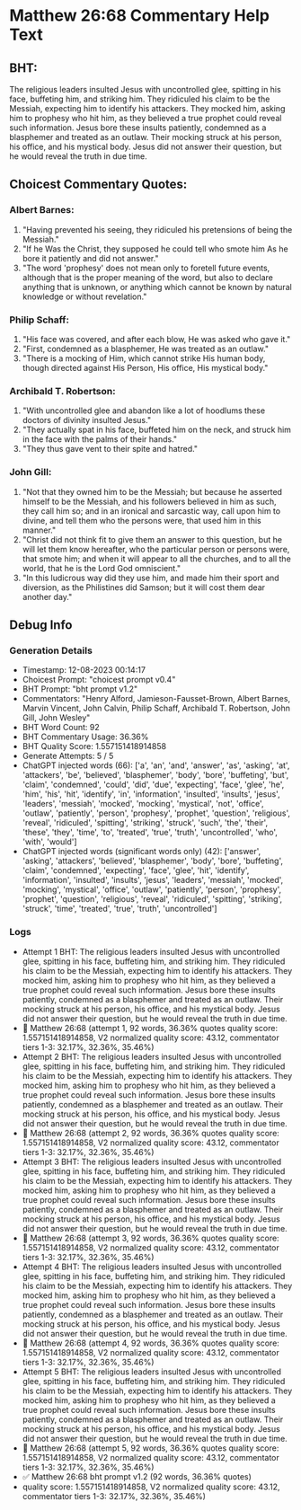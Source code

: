 # Matthew 26:68 Commentary Help Text

## BHT:
The religious leaders insulted Jesus with uncontrolled glee, spitting in his face, buffeting him, and striking him. They ridiculed his claim to be the Messiah, expecting him to identify his attackers. They mocked him, asking him to prophesy who hit him, as they believed a true prophet could reveal such information. Jesus bore these insults patiently, condemned as a blasphemer and treated as an outlaw. Their mocking struck at his person, his office, and his mystical body. Jesus did not answer their question, but he would reveal the truth in due time.

## Choicest Commentary Quotes:
### Albert Barnes:
1. "Having prevented his seeing, they ridiculed his pretensions of being the Messiah."
2. "If he Was the Christ, they supposed he could tell who smote him As he bore it patiently and did not answer."
3. "The word 'prophesy' does not mean only to foretell future events, although that is the proper meaning of the word, but also to declare anything that is unknown, or anything which cannot be known by natural knowledge or without revelation."

### Philip Schaff:
1. "His face was covered, and after each blow, He was asked who gave it."
2. "First, condemned as a blasphemer, He was treated as an outlaw."
3. "There is a mocking of Him, which cannot strike His human body, though directed against His Person, His office, His mystical body."

### Archibald T. Robertson:
1. "With uncontrolled glee and abandon like a lot of hoodlums these doctors of divinity insulted Jesus."
2. "They actually spat in his face, buffeted him on the neck, and struck him in the face with the palms of their hands."
3. "They thus gave vent to their spite and hatred."

### John Gill:
1. "Not that they owned him to be the Messiah; but because he asserted himself to be the Messiah, and his followers believed in him as such, they call him so; and in an ironical and sarcastic way, call upon him to divine, and tell them who the persons were, that used him in this manner."
2. "Christ did not think fit to give them an answer to this question, but he will let them know hereafter, who the particular person or persons were, that smote him; and when it will appear to all the churches, and to all the world, that he is the Lord God omniscient."
3. "In this ludicrous way did they use him, and made him their sport and diversion, as the Philistines did Samson; but it will cost them dear another day."


## Debug Info
### Generation Details
- Timestamp: 12-08-2023 00:14:17
- Choicest Prompt: "choicest prompt v0.4"
- BHT Prompt: "bht prompt v1.2"
- Commentators: "Henry Alford, Jamieson-Fausset-Brown, Albert Barnes, Marvin Vincent, John Calvin, Philip Schaff, Archibald T. Robertson, John Gill, John Wesley"
- BHT Word Count: 92
- BHT Commentary Usage: 36.36%
- BHT Quality Score: 1.557151418914858
- Generate Attempts: 5 / 5
- ChatGPT injected words (66):
	['a', 'an', 'and', 'answer', 'as', 'asking', 'at', 'attackers', 'be', 'believed', 'blasphemer', 'body', 'bore', 'buffeting', 'but', 'claim', 'condemned', 'could', 'did', 'due', 'expecting', 'face', 'glee', 'he', 'him', 'his', 'hit', 'identify', 'in', 'information', 'insulted', 'insults', 'jesus', 'leaders', 'messiah', 'mocked', 'mocking', 'mystical', 'not', 'office', 'outlaw', 'patiently', 'person', 'prophesy', 'prophet', 'question', 'religious', 'reveal', 'ridiculed', 'spitting', 'striking', 'struck', 'such', 'the', 'their', 'these', 'they', 'time', 'to', 'treated', 'true', 'truth', 'uncontrolled', 'who', 'with', 'would']
- ChatGPT injected words (significant words only) (42):
	['answer', 'asking', 'attackers', 'believed', 'blasphemer', 'body', 'bore', 'buffeting', 'claim', 'condemned', 'expecting', 'face', 'glee', 'hit', 'identify', 'information', 'insulted', 'insults', 'jesus', 'leaders', 'messiah', 'mocked', 'mocking', 'mystical', 'office', 'outlaw', 'patiently', 'person', 'prophesy', 'prophet', 'question', 'religious', 'reveal', 'ridiculed', 'spitting', 'striking', 'struck', 'time', 'treated', 'true', 'truth', 'uncontrolled']

### Logs
- Attempt 1 BHT: The religious leaders insulted Jesus with uncontrolled glee, spitting in his face, buffeting him, and striking him. They ridiculed his claim to be the Messiah, expecting him to identify his attackers. They mocked him, asking him to prophesy who hit him, as they believed a true prophet could reveal such information. Jesus bore these insults patiently, condemned as a blasphemer and treated as an outlaw. Their mocking struck at his person, his office, and his mystical body. Jesus did not answer their question, but he would reveal the truth in due time.
- 🔄 Matthew 26:68 (attempt 1, 92 words, 36.36% quotes quality score: 1.557151418914858, V2 normalized quality score: 43.12, commentator tiers 1-3: 32.17%, 32.36%, 35.46%)
- Attempt 2 BHT: The religious leaders insulted Jesus with uncontrolled glee, spitting in his face, buffeting him, and striking him. They ridiculed his claim to be the Messiah, expecting him to identify his attackers. They mocked him, asking him to prophesy who hit him, as they believed a true prophet could reveal such information. Jesus bore these insults patiently, condemned as a blasphemer and treated as an outlaw. Their mocking struck at his person, his office, and his mystical body. Jesus did not answer their question, but he would reveal the truth in due time.
- 🔄 Matthew 26:68 (attempt 2, 92 words, 36.36% quotes quality score: 1.557151418914858, V2 normalized quality score: 43.12, commentator tiers 1-3: 32.17%, 32.36%, 35.46%)
- Attempt 3 BHT: The religious leaders insulted Jesus with uncontrolled glee, spitting in his face, buffeting him, and striking him. They ridiculed his claim to be the Messiah, expecting him to identify his attackers. They mocked him, asking him to prophesy who hit him, as they believed a true prophet could reveal such information. Jesus bore these insults patiently, condemned as a blasphemer and treated as an outlaw. Their mocking struck at his person, his office, and his mystical body. Jesus did not answer their question, but he would reveal the truth in due time.
- 🔄 Matthew 26:68 (attempt 3, 92 words, 36.36% quotes quality score: 1.557151418914858, V2 normalized quality score: 43.12, commentator tiers 1-3: 32.17%, 32.36%, 35.46%)
- Attempt 4 BHT: The religious leaders insulted Jesus with uncontrolled glee, spitting in his face, buffeting him, and striking him. They ridiculed his claim to be the Messiah, expecting him to identify his attackers. They mocked him, asking him to prophesy who hit him, as they believed a true prophet could reveal such information. Jesus bore these insults patiently, condemned as a blasphemer and treated as an outlaw. Their mocking struck at his person, his office, and his mystical body. Jesus did not answer their question, but he would reveal the truth in due time.
- 🔄 Matthew 26:68 (attempt 4, 92 words, 36.36% quotes quality score: 1.557151418914858, V2 normalized quality score: 43.12, commentator tiers 1-3: 32.17%, 32.36%, 35.46%)
- Attempt 5 BHT: The religious leaders insulted Jesus with uncontrolled glee, spitting in his face, buffeting him, and striking him. They ridiculed his claim to be the Messiah, expecting him to identify his attackers. They mocked him, asking him to prophesy who hit him, as they believed a true prophet could reveal such information. Jesus bore these insults patiently, condemned as a blasphemer and treated as an outlaw. Their mocking struck at his person, his office, and his mystical body. Jesus did not answer their question, but he would reveal the truth in due time.
- 🔄 Matthew 26:68 (attempt 5, 92 words, 36.36% quotes quality score: 1.557151418914858, V2 normalized quality score: 43.12, commentator tiers 1-3: 32.17%, 32.36%, 35.46%)
- ✅ Matthew 26:68 bht prompt v1.2 (92 words, 36.36% quotes)
- quality score: 1.557151418914858, V2 normalized quality score: 43.12, commentator tiers 1-3: 32.17%, 32.36%, 35.46%)